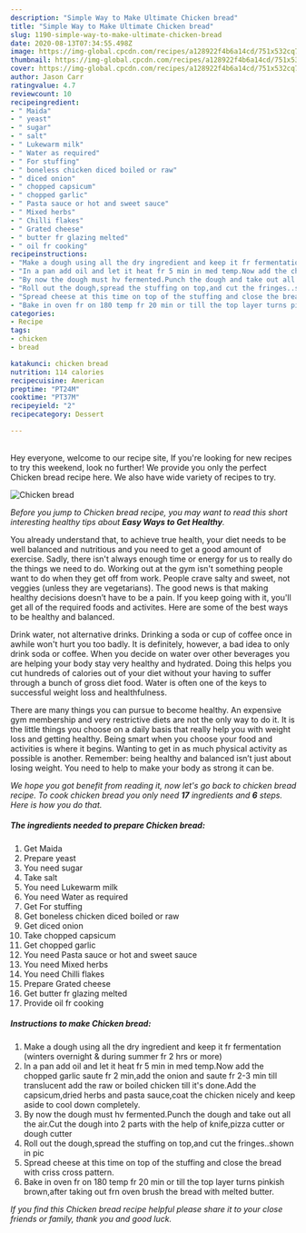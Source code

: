 ```yaml
---
description: "Simple Way to Make Ultimate Chicken bread"
title: "Simple Way to Make Ultimate Chicken bread"
slug: 1190-simple-way-to-make-ultimate-chicken-bread
date: 2020-08-13T07:34:55.498Z
image: https://img-global.cpcdn.com/recipes/a128922f4b6a14cd/751x532cq70/chicken-bread-recipe-main-photo.jpg
thumbnail: https://img-global.cpcdn.com/recipes/a128922f4b6a14cd/751x532cq70/chicken-bread-recipe-main-photo.jpg
cover: https://img-global.cpcdn.com/recipes/a128922f4b6a14cd/751x532cq70/chicken-bread-recipe-main-photo.jpg
author: Jason Carr
ratingvalue: 4.7
reviewcount: 10
recipeingredient:
- " Maida"
- " yeast"
- " sugar"
- " salt"
- " Lukewarm milk"
- " Water as required"
- " For stuffing"
- " boneless chicken diced boiled or raw"
- " diced onion"
- " chopped capsicum"
- " chopped garlic"
- " Pasta sauce or hot and sweet sauce"
- " Mixed herbs"
- " Chilli flakes"
- " Grated cheese"
- " butter fr glazing melted"
- " oil fr cooking"
recipeinstructions:
- "Make a dough using all the dry ingredient and keep it fr fermentation (winters overnight &amp; during summer fr 2 hrs or more)"
- "In a pan add oil and let it heat fr 5 min in med temp.Now add the chopped garlic saute fr 2 min,add the onion and saute fr 2-3 min till translucent add the raw or boiled chicken till it&#39;s done.Add the capsicum,dried herbs and pasta sauce,coat the chicken nicely and keep aside to cool down completely."
- "By now the dough must hv fermented.Punch the dough and take out all the air.Cut the dough into 2 parts with the help of knife,pizza cutter or dough cutter"
- "Roll out the dough,spread the stuffing on top,and cut the fringes..shown in pic"
- "Spread cheese at this time on top of the stuffing and close the bread with criss cross pattern."
- "Bake in oven fr on 180 temp fr 20 min or till the top layer turns pinkish brown,after taking out frn oven brush the bread with melted butter."
categories:
- Recipe
tags:
- chicken
- bread

katakunci: chicken bread 
nutrition: 114 calories
recipecuisine: American
preptime: "PT24M"
cooktime: "PT37M"
recipeyield: "2"
recipecategory: Dessert

---
```

<br>
Hey everyone, welcome to our recipe site, If you're looking for new recipes to try this weekend, look no further! We provide you only the perfect Chicken bread recipe here. We also have wide variety of recipes to try.
<br>


![Chicken bread](https://img-global.cpcdn.com/recipes/a128922f4b6a14cd/751x532cq70/chicken-bread-recipe-main-photo.jpg)

<i>Before you jump to Chicken bread recipe, you may want to read this short interesting healthy tips about <strong>Easy Ways to Get Healthy</strong>.</i>

You already understand that, to achieve true health, your diet needs to be well balanced and nutritious and you need to get a good amount of exercise. Sadly, there isn't always enough time or energy for us to really do the things we need to do. Working out at the gym isn't something people want to do when they get off from work. People crave salty and sweet, not veggies (unless they are vegetarians). The good news is that making healthy decisions doesn’t have to be a pain. If you keep going with it, you'll get all of the required foods and activites. Here are some of the best ways to be healthy and balanced.

Drink water, not alternative drinks. Drinking a soda or cup of coffee once in awhile won't hurt you too badly. It is definitely, however, a bad idea to only drink soda or coffee. When you decide on water over other beverages you are helping your body stay very healthy and hydrated. Doing this helps you cut hundreds of calories out of your diet without your having to suffer through a bunch of gross diet food. Water is often one of the keys to successful weight loss and healthfulness.

There are many things you can pursue to become healthy. An expensive gym membership and very restrictive diets are not the only way to do it. It is the little things you choose on a daily basis that really help you with weight loss and getting healthy. Being smart when you choose your food and activities is where it begins. Wanting to get in as much physical activity as possible is another. Remember: being healthy and balanced isn’t just about losing weight. You need to help to make your body as strong it can be. 


<i>We hope you got benefit from reading it, now let's go back to chicken bread recipe. To cook chicken bread you only need <strong>17</strong> ingredients and <strong>6</strong> steps. Here is how you do that.
</i>

##### The ingredients needed to prepare Chicken bread:

1. Get  Maida
1. Prepare  yeast
1. You need  sugar
1. Take  salt
1. You need  Lukewarm milk
1. You need  Water as required
1. Get  For stuffing
1. Get  boneless chicken diced boiled or raw
1. Get  diced onion
1. Take  chopped capsicum
1. Get  chopped garlic
1. You need  Pasta sauce or hot and sweet sauce
1. You need  Mixed herbs
1. You need  Chilli flakes
1. Prepare  Grated cheese
1. Get  butter fr glazing melted
1. Provide  oil fr cooking


##### Instructions to make Chicken bread:

1. Make a dough using all the dry ingredient and keep it fr fermentation (winters overnight &amp; during summer fr 2 hrs or more)
1. In a pan add oil and let it heat fr 5 min in med temp.Now add the chopped garlic saute fr 2 min,add the onion and saute fr 2-3 min till translucent add the raw or boiled chicken till it&#39;s done.Add the capsicum,dried herbs and pasta sauce,coat the chicken nicely and keep aside to cool down completely.
1. By now the dough must hv fermented.Punch the dough and take out all the air.Cut the dough into 2 parts with the help of knife,pizza cutter or dough cutter
1. Roll out the dough,spread the stuffing on top,and cut the fringes..shown in pic
1. Spread cheese at this time on top of the stuffing and close the bread with criss cross pattern.
1. Bake in oven fr on 180 temp fr 20 min or till the top layer turns pinkish brown,after taking out frn oven brush the bread with melted butter.


<i>If you find this Chicken bread recipe helpful please share it to your close friends or family, thank you and good luck.</i>
